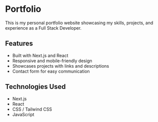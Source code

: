 # Portfolio

This is my personal portfolio website showcasing my skills, projects, and experience as a Full Stack Developer.

## Features
- Built with Next.js and React
- Responsive and mobile-friendly design
- Showcases projects with links and descriptions
- Contact form for easy communication

## Technologies Used
- Next.js
- React
- CSS / Tailwind CSS 
- JavaScript 

